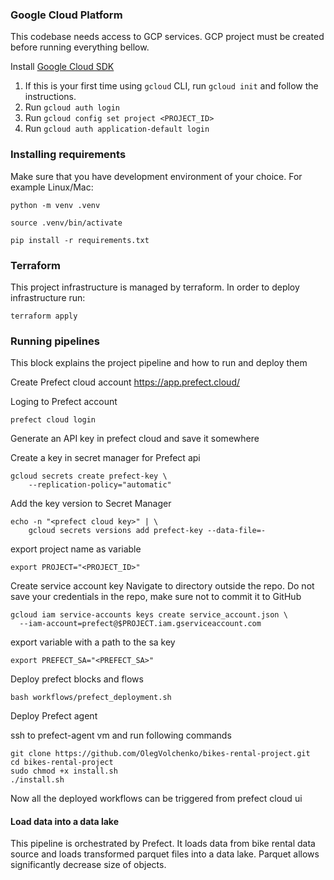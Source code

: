 
### Google Cloud Platform

This codebase needs access to GCP services. GCP project must be created before running everything bellow. 

Install [Google Cloud SDK](https://cloud.google.com/sdk/docs/install)

1. If this is your first time using `gcloud` CLI, run `gcloud init` and follow the instructions.
2. Run `gcloud auth login`
3. Run `gcloud config set project <PROJECT_ID>`
4. Run `gcloud auth application-default login`

### Installing requirements 

Make sure that you have development environment of your choice. For example Linux/Mac: 

```shell
python -m venv .venv
```
```shell
source .venv/bin/activate
```
```shell
pip install -r requirements.txt
```

### Terraform 

This project infrastructure is managed by terraform. In order to deploy infrastructure run:

```shell
terraform apply
```

### Running pipelines

This block explains the project pipeline and how to run and deploy them

Create Prefect cloud account https://app.prefect.cloud/

Loging to Prefect account

```shell
prefect cloud login
```

Generate an API key in prefect cloud and save it somewhere

Create a key in secret manager for Prefect api

```shell
gcloud secrets create prefect-key \
    --replication-policy="automatic"
```

Add the key version to Secret Manager

```shell
echo -n "<prefect cloud key>" | \   
    gcloud secrets versions add prefect-key --data-file=- 
```

export project name as variable

```shell
export PROJECT="<PROJECT_ID>"
```

Create service account key
Navigate to directory outside the repo. Do not save your credentials in the repo, make sure not to commit it to GitHub

```shell
gcloud iam service-accounts keys create service_account.json \
  --iam-account=prefect@$PROJECT.iam.gserviceaccount.com
```

export variable with a path to the sa key

```shell
export PREFECT_SA="<PREFECT_SA>"
```

Deploy prefect blocks and flows

```shell
bash workflows/prefect_deployment.sh
```

Deploy Prefect agent

ssh to prefect-agent vm and run following commands

```shell
git clone https://github.com/OlegVolchenko/bikes-rental-project.git
cd bikes-rental-project
sudo chmod +x install.sh
./install.sh
```

Now all the deployed workflows can be triggered from prefect cloud ui

#### Load data into a data lake

This pipeline is orchestrated by Prefect. It loads data from bike rental data source and loads transformed parquet
files into a data lake. Parquet allows significantly decrease size of objects. 